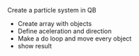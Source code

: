 Create a particle system in QB

- Create array with objects
- Define aceleration and direction
- Make a do loop and move every object
- show result

